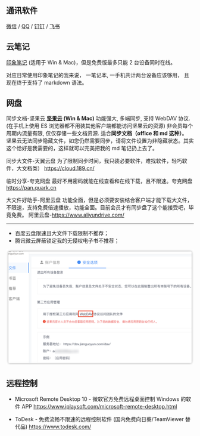 ## 通讯软件

[微信](https://weixin.qq.com/) / [QQ](https://im.qq.com/) / [钉钉](https://www.dingtalk.com/) / [飞书](https://www.feishu.cn/)

## 云笔记

[印象笔记][1] (适用于 Win & Mac)，但是免费版最多只能 2 台设备同时在线。

对应日常使用印象笔记的我来说， 一笔记本, 一手机共计两台设备应该够用， 且现在终于支持了 markdown 语法。

## 网盘

同步文档-坚果云
**[坚果云](https://www.jianguoyun.com/) (Win & Mac)**
功能强大, 多端同步, 支持 WebDAV 协议. (在手机上使用 ES 浏览器都不用装其他客户端都能访问坚果云的资源)
非会员每个周期内流量有限, 仅仅存储一些文档资源. 适合**同步文档（office 和 md 这种）**。
坚果云无法同步隐藏文件，如您仍然需要同步，请将文件设置为非隐藏状态。其实这个恰好是我需要的，这样就可以完美把我的 md 笔记扔上去了。

同步大文件-天翼云盘
为了限制同步时间，我只装必要软件，难找软件，轻巧软件，大文档类） <https://cloud.189.cn/>

临时分享-夸克网盘
最好不用密码就能在线查看和在线下载，且不限速。夸克网盘 <https://pan.quark.cn>

大文件好助手-阿里云盘
功能全面，但是必须要安装结合客户端才能下载大文件，不限速，支持免费倍速播放，功能全面。目前会员才有同步盘了这个能接受吧，毕竟免费。
阿里云盘-<https://www.aliyundrive.com/>

- - -

* 百度云盘限速且大文件下载限制不推荐；
* 腾讯微云屏蔽锁定我的无侵权电子书不推荐；

![坚果云-WebDAV 启用](./imgs/%E4%B8%93%E9%A2%98-%E8%BF%9C%E7%A8%8B%E5%8A%9E%E5%85%AC%E8%BD%AF%E4%BB%B6%E5%88%86%E4%BA%AB/WebDAV%E5%90%AF%E7%94%A8.png)

## 远程控制

* Microsoft Remote Desktop 10 - 微软官方免费远程桌面控制 Windows 的软件 APP
<https://www.iplaysoft.com/microsoft-remote-desktop.html>

* ToDesk - 免费流畅不限速的远程控制软件 (国内免费向日葵/TeamViewer 替代品)
<https://www.todesk.com/>

[1]: https://www.yinxiang.com/
